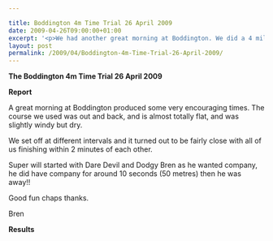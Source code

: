 ```yaml
---

title: Boddington 4m Time Trial 26 April 2009
date: 2009-04-26T09:00:00+01:00
excerpt: '<p>We had another great morning at Boddington. We did a 4 mile time trial on an out and back course, producing some very encouraging times Brendan Ward, Club Chairman Boddington 4m Time Trial 26 April 2009 Photos Report Results</p>'
layout: post
permalink: /2009/04/Boddington-4m-Time-Trial-26-April-2009/
---
```

**The Boddington 4m Time Trial 26 April 2009**</p> 

**Report**</p> 

A great morning at Boddington produced some very encouraging times. The course we used was out and back, and is almost totally flat, and was slightly windy but dry.

We set off at different intervals and it turned out to be fairly close with all of us finishing within 2 minutes of each other.

Super will started with Dare Devil and Dodgy Bren as he wanted company, he did have company for around 10 seconds (50 metres) then he was away!!

Good fun chaps thanks.

Bren

<a name="Report"></a><a name="Results"></a>

**Results**

<map name="100109w.jpg">
  <area shape="RECT" coords="677,27,696,48" alt="Race Winner" />
  
  <area shape="RECT" coords="379,28,393,45" alt="Sarah Greef" />
  
  <area shape="RECT" coords="354,28,368,46" alt="Rachel Vines" />
  
  <area shape="RECT" coords="303,28,318,46" alt="Anna Maughan" />
  
  <area shape="RECT" coords="206,28,220,46" alt="Dawn Addinall" />
  
  <area shape="RECT" coords="86,28,103,46" alt="Alex Evans" />
</map>

<map name="100109m.jpg">
  <area shape="RECT" coords="63,31,76,45" alt="Clive Scott" />
  
  <area shape="RECT" coords="112,32,121,44" alt="Paul Davies" />
  
  <area shape="RECT" coords="118,32,129,43" alt="Paul Stonuary" />
  
  <area shape="RECT" coords="223,29,236,47" alt="James Gibbs" />
  
  <area shape="RECT" coords="255,29,264,42" alt="David Smeath" />
  
  <area shape="RECT" coords="263,28,272,43" alt="Chris Hale" />
  
  <area shape="RECT" coords="275,31,288,45" alt="Rob Shute" />
  
  <area shape="RECT" coords="308,31,321,45" alt="Billy Bradshaw" />
  
  <area shape="RECT" coords="582,29,594,46" alt="Will Ferguson" />
  
  <area shape="RECT" coords="680,30,694,45" alt="Race Winner" />
</map>